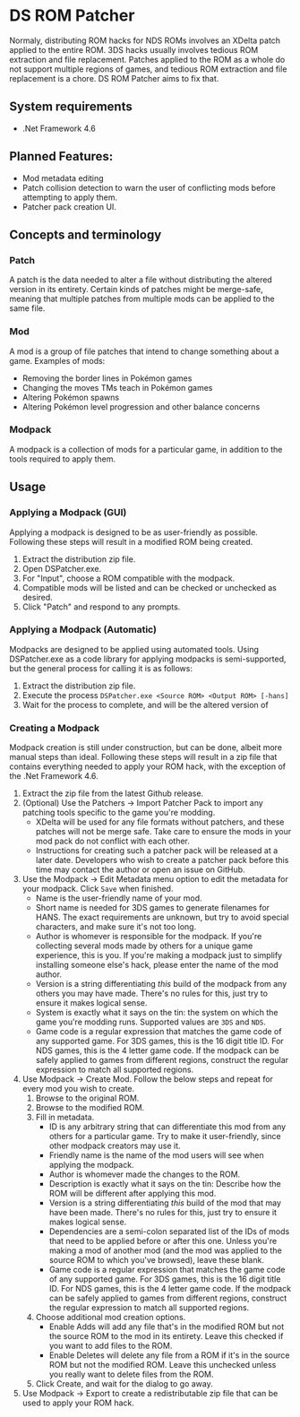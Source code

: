 # DS ROM Patcher
Normaly, distributing ROM hacks for NDS ROMs involves an XDelta patch applied to the entire ROM.  3DS hacks usually involves tedious ROM extraction and file replacement.  Patches applied to the ROM as a whole do not support multiple regions of games, and tedious ROM extraction and file replacement is a chore.  DS ROM Patcher aims to fix that.

## System requirements
* .Net Framework 4.6

## Planned Features:
* Mod metadata editing
* Patch collision detection to warn the user of conflicting mods before attempting to apply them.
* Patcher pack creation UI.

## Concepts and terminology
### Patch
A patch is the data needed to alter a file without distributing the altered version in its entirety.  Certain kinds of patches might be merge-safe, meaning that multiple patches from multiple mods can be applied to the same file.

### Mod
A mod is a group of file patches that intend to change something about a game.  Examples of mods:
- Removing the border lines in Pokémon games
- Changing the moves TMs teach in Pokémon games
- Altering Pokémon spawns
- Altering Pokémon level progression and other balance concerns

### Modpack
A modpack is a collection of mods for a particular game, in addition to the tools required to apply them.

## Usage
### Applying a Modpack (GUI)
Applying a modpack is designed to be as user-friendly as possible.  Following these steps will result in a modified ROM being created.
 1. Extract the distribution zip file.
 2. Open DSPatcher.exe.
 3. For "Input", choose a ROM compatible with the modpack.
 4. Compatible mods will be listed and can be checked or unchecked as desired.
 5. Click "Patch" and respond to any prompts.

### Applying a Modpack (Automatic)
Modpacks are designed to be applied using automated tools.  Using DSPatcher.exe as a code library for applying modpacks is semi-supported, but the general process for calling it is as follows:
 1. Extract the distribution zip file.
 2. Execute the process `DSPatcher.exe <Source ROM> <Output ROM> [-hans]`
 3. Wait for the process to complete, and <Output ROM> will be the altered version of <Source ROM>

### Creating a Modpack
Modpack creation is still under construction, but can be done, albeit more manual steps than ideal.  Following these steps will result in a zip file that contains everything needed to apply your ROM hack, with the exception of the .Net Framework 4.6.
 1. Extract the zip file from the latest Github release.
 2. (Optional) Use the Patchers -> Import Patcher Pack to import any patching tools specific to the game you're modding.
	* XDelta will be used for any file formats without patchers, and these patches will not be merge safe.  Take care to ensure the mods in your mod pack do not conflict with each other.
	* Instructions for creating such a patcher pack will be released at a later date.  Developers who wish to create a patcher pack before this time may contact the author or open an issue on GitHub.
 3. Use the Modpack -> Edit Metadata menu option to edit the metadata for your modpack.  Click `Save` when finished.
	* Name is the user-friendly name of your mod.
	* Short name is needed for 3DS games to generate filenames for HANS.  The exact requirements are unknown, but try to avoid special characters, and make sure it's not too long.
	* Author is whomever is responsible for the modpack.  If you're collecting several mods made by others for a unique game experience, this is you.  If you're making a modpack just to simplify installing someone else's hack, please enter the name of the mod author.
	* Version is a string differentiating _this_ build of the modpack from any others you may have made.  There's no rules for this, just try to ensure it makes logical sense.
	* System is exactly what it says on the tin: the system on which the game you're modding runs.  Supported values are `3DS` and `NDS`.
	* Game code is a regular expression that matches the game code of any supported game.  For 3DS games, this is the 16 digit title ID.  For NDS games, this is the 4 letter game code.  If the modpack can be safely applied to games from different regions, construct the regular expression to match all supported regions.
 4. Use Modpack -> Create Mod.  Follow the below steps and repeat for every mod you wish to create.
 	 1. Browse to the original ROM.
  	 2. Browse to the modified ROM.
  	 3. Fill in metadata.
		* ID is any arbitrary string that can differentiate this mod from any others for a particular game.  Try to make it user-friendly, since other modpack creators may use it.
		* Friendly name is the name of the mod users will see when applying the modpack.
		* Author is whomever made the changes to the ROM.
		* Description is exactly what it says on the tin: Describe how the ROM will be different after applying this mod.
		* Version is a string differentiating _this_ build of the mod that may have been made.  There's no rules for this, just try to ensure it makes logical sense.
		* Dependencies are a semi-colon separated list of the IDs of mods that need to be applied before or after this one.  Unless you're making a mod of another mod (and the mod was applied to the source ROM to which you've browsed), leave these blank.
		* Game code is a regular expression that matches the game code of any supported game.  For 3DS games, this is the 16 digit title ID.  For NDS games, this is the 4 letter game code.  If the modpack can be safely applied to games from different regions, construct the regular expression to match all supported regions.
  	 4. Choose additional mod creation options.
		* Enable Adds will add any file that's in the modified ROM but not the source ROM to the mod in its entirety.  Leave this checked if you want to add files to the ROM.
		* Enable Deletes will delete any file from a ROM if it's in the source ROM but not the modified ROM.  Leave this unchecked unless you really want to delete files from the ROM.
  	 5. Click Create, and wait for the dialog to go away.
 5. Use Modpack -> Export to create a redistributable zip file that can be used to apply your ROM hack.